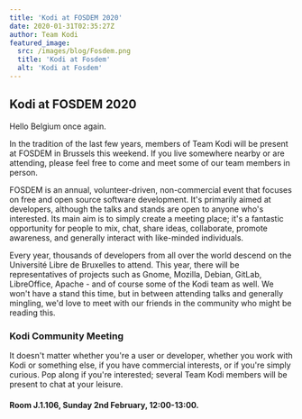 ```yaml
---
title: 'Kodi at FOSDEM 2020'
date: 2020-01-31T02:35:27Z
author: Team Kodi
featured_image:
  src: /images/blog/Fosdem.png
  title: 'Kodi at Fosdem'
  alt: 'Kodi at Fosdem'
---
```

Kodi at FOSDEM 2020
-------------------

  

 Hello Belgium once again.

  

 In the tradition of the last few years, members of Team Kodi will be present at FOSDEM in Brussels this weekend. If you live somewhere nearby or are attending, please feel free to come and meet some of our team members in person.

  

 FOSDEM is an annual, volunteer-driven, non-commercial event that focuses on free and open source software development. It's primarily aimed at developers, although the talks and stands are open to anyone who's interested. Its main aim is to simply create a meeting place; it's a fantastic opportunity for people to mix, chat, share ideas, collaborate, promote awareness, and generally interact with like-minded individuals.

  

 Every year, thousands of developers from all over the world descend on the Université Libre de Bruxelles to attend. This year, there will be representatives of projects such as Gnome, Mozilla, Debian, GitLab, LibreOffice, Apache - and of course some of the Kodi team as well. We won't have a stand this time, but in between attending talks and generally mingling, we'd love to meet with our friends in the community who might be reading this.

  

 ### Kodi Community Meeting

  

 It doesn't matter whether you're a user or developer, whether you work with Kodi or something else, if you have commercial interests, or if you're simply curious. Pop along if you're interested; several Team Kodi members will be present to chat at your leisure.

  

 #### Room J.1.106, Sunday 2nd February, 12:00-13:00.

 
